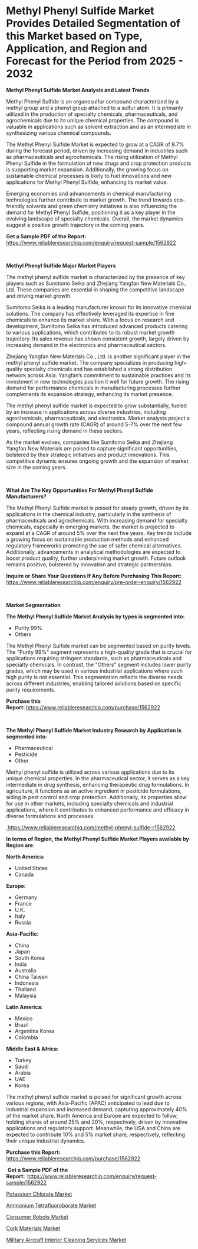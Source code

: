 <p><h1>Methyl Phenyl Sulfide Market Provides Detailed Segmentation of this Market based on Type, Application, and Region and Forecast for the Period from 2025 - 2032</h1></p><p><strong>Methyl Phenyl Sulfide Market Analysis and Latest Trends</strong></p>
<p><p>Methyl Phenyl Sulfide is an organosulfur compound characterized by a methyl group and a phenyl group attached to a sulfur atom. It is primarily utilized in the production of specialty chemicals, pharmaceuticals, and agrochemicals due to its unique chemical properties. The compound is valuable in applications such as solvent extraction and as an intermediate in synthesizing various chemical compounds.</p><p>The Methyl Phenyl Sulfide Market is expected to grow at a CAGR of 9.7% during the forecast period, driven by increasing demand in industries such as pharmaceuticals and agrochemicals. The rising utilization of Methyl Phenyl Sulfide in the formulation of new drugs and crop protection products is supporting market expansion. Additionally, the growing focus on sustainable chemical processes is likely to fuel innovations and new applications for Methyl Phenyl Sulfide, enhancing its market value.</p><p>Emerging economies and advancements in chemical manufacturing technologies further contribute to market growth. The trend towards eco-friendly solvents and green chemistry initiatives is also influencing the demand for Methyl Phenyl Sulfide, positioning it as a key player in the evolving landscape of specialty chemicals. Overall, the market dynamics suggest a positive growth trajectory in the coming years.</p></p>
<p><strong>Get a Sample PDF of the Report:&nbsp;</strong> <a href="https://www.reliableresearchiq.com/enquiry/request-sample/1562922?utm_campaign=1137&utm_medium=2&utm_source=Github&utm_content=ia&utm_term=30012025&utm_id=methyl-phenyl-sulfide">https://www.reliableresearchiq.com/enquiry/request-sample/1562922</a></p>
<p>&nbsp;</p>
<p><strong>Methyl Phenyl Sulfide Major Market Players</strong></p>
<p><p>The methyl phenyl sulfide market is characterized by the presence of key players such as Sumitomo Seika and Zhejiang Yangfan New Materials Co., Ltd. These companies are essential in shaping the competitive landscape and driving market growth.</p><p>Sumitomo Seika is a leading manufacturer known for its innovative chemical solutions. The company has effectively leveraged its expertise in fine chemicals to enhance its market share. With a focus on research and development, Sumitomo Seika has introduced advanced products catering to various applications, which contributes to its robust market growth trajectory. Its sales revenue has shown consistent growth, largely driven by increasing demand in the electronics and pharmaceutical sectors.</p><p>Zhejiang Yangfan New Materials Co., Ltd. is another significant player in the methyl phenyl sulfide market. The company specializes in producing high-quality specialty chemicals and has established a strong distribution network across Asia. Yangfan’s commitment to sustainable practices and its investment in new technologies position it well for future growth. The rising demand for performance chemicals in manufacturing processes further complements its expansion strategy, enhancing its market presence.</p><p>The methyl phenyl sulfide market is expected to grow substantially, fueled by an increase in applications across diverse industries, including agrochemicals, pharmaceuticals, and electronics. Market analysts project a compound annual growth rate (CAGR) of around 5-7% over the next few years, reflecting rising demand in these sectors.</p><p>As the market evolves, companies like Sumitomo Seika and Zhejiang Yangfan New Materials are poised to capture significant opportunities, bolstered by their strategic initiatives and product innovations. This competitive dynamic ensures ongoing growth and the expansion of market size in the coming years.</p></p>
<p>&nbsp;</p>
<p><strong>What Are The Key Opportunities For Methyl Phenyl Sulfide Manufacturers?</strong></p>
<p><p>The Methyl Phenyl Sulfide market is poised for steady growth, driven by its applications in the chemical industry, particularly in the synthesis of pharmaceuticals and agrochemicals. With increasing demand for specialty chemicals, especially in emerging markets, the market is projected to expand at a CAGR of around 5% over the next five years. Key trends include a growing focus on sustainable production methods and enhanced regulatory frameworks promoting the use of safer chemical alternatives. Additionally, advancements in analytical methodologies are expected to boost product quality, further underpinning market growth. Future outlook remains positive, bolstered by innovation and strategic partnerships.</p></p>
<p><strong>Inquire or Share Your Questions If Any Before Purchasing This Report:</strong> <a href="https://www.reliableresearchiq.com/enquiry/pre-order-enquiry/1562922?utm_campaign=1137&utm_medium=2&utm_source=Github&utm_content=ia&utm_term=30012025&utm_id=methyl-phenyl-sulfide">https://www.reliableresearchiq.com/enquiry/pre-order-enquiry/1562922</a></p>
<p>&nbsp;</p>
<p><strong>Market Segmentation</strong></p>
<p><strong>The Methyl Phenyl Sulfide Market Analysis by types is segmented into:</strong></p>
<p><ul><li>Purity 99%</li><li>Others</li></ul></p>
<p><p>The Methyl Phenyl Sulfide market can be segmented based on purity levels. The "Purity 99%" segment represents a high-quality grade that is crucial for applications requiring stringent standards, such as pharmaceuticals and specialty chemicals. In contrast, the "Others" segment includes lower purity grades, which may be used in various industrial applications where such high purity is not essential. This segmentation reflects the diverse needs across different industries, enabling tailored solutions based on specific purity requirements.</p></p>
<p><strong>Purchase this Report:&nbsp;</strong><a href="https://www.reliableresearchiq.com/purchase/1562922?utm_campaign=1137&utm_medium=2&utm_source=Github&utm_content=ia&utm_term=30012025&utm_id=methyl-phenyl-sulfide">https://www.reliableresearchiq.com/purchase/1562922</a></p>
<p>&nbsp;</p>
<p><strong>The Methyl Phenyl Sulfide Market Industry Research by Application is segmented into:</strong></p>
<p><ul><li>Pharmaceutical</li><li>Pesticide</li><li>Other</li></ul></p>
<p><p>Methyl phenyl sulfide is utilized across various applications due to its unique chemical properties. In the pharmaceutical sector, it serves as a key intermediate in drug synthesis, enhancing therapeutic drug formulations. In agriculture, it functions as an active ingredient in pesticide formulations, aiding in pest control and crop protection. Additionally, its properties allow for use in other markets, including specialty chemicals and industrial applications, where it contributes to enhanced performance and efficacy in diverse formulations and processes.</p></p>
<p><a href="https://www.reliableresearchiq.com/methyl-phenyl-sulfide-r1562922?utm_campaign=1137&utm_medium=2&utm_source=Github&utm_content=ia&utm_term=30012025&utm_id=methyl-phenyl-sulfide">&nbsp;https://www.reliableresearchiq.com/methyl-phenyl-sulfide-r1562922</a></p>
<p><strong>In terms of Region, the Methyl Phenyl Sulfide Market Players available by Region are:</strong></p>
<p>
    <p> <strong> North America: </strong>
        <ul>
            <li>United States</li>
            <li>Canada</li>
        </ul>
        </p> 
    <p> <strong> Europe: </strong>
        <ul>
            <li>Germany</li>
            <li>France</li>
            <li>U.K.</li>
            <li>Italy</li>
            <li>Russia</li>
        </ul>
        </p> 
    <p> <strong> Asia-Pacific: </strong>
        <ul>
            <li>China</li>
            <li>Japan</li>
            <li>South Korea</li>
            <li>India</li>
            <li>Australia</li>
            <li>China Taiwan</li>
            <li>Indonesia</li>
            <li>Thailand</li>
            <li>Malaysia</li>
        </ul>
        </p> 
    <p> <strong> Latin America: </strong>
        <ul>
            <li>Mexico</li>
            <li>Brazil</li>
            <li>Argentina Korea</li>
            <li>Colombia</li>
        </ul>
        </p> 
    <p> <strong> Middle East & Africa: </strong>
        <ul>
            <li>Turkey</li>
            <li>Saudi</li>
            <li>Arabia</li>
            <li>UAE</li>
            <li>Korea</li>
        </ul>
    </p>
    </p>
<p><p>The methyl phenyl sulfide market is poised for significant growth across various regions, with Asia-Pacific (APAC) anticipated to lead due to industrial expansion and increased demand, capturing approximately 40% of the market share. North America and Europe are expected to follow, holding shares of around 25% and 20%, respectively, driven by innovative applications and regulatory support. Meanwhile, the USA and China are expected to contribute 10% and 5% market share, respectively, reflecting their unique industrial dynamics.</p></p>
<p><strong>Purchase this Report: </strong><a href="https://www.reliableresearchiq.com/purchase/1562922?utm_campaign=1137&utm_medium=2&utm_source=Github&utm_content=ia&utm_term=30012025&utm_id=methyl-phenyl-sulfide">https://www.reliableresearchiq.com/purchase/1562922</a></p>
<p>&nbsp;<strong>Get a Sample PDF of the Report:&nbsp;&nbsp;</strong><a href="https://www.reliableresearchiq.com/enquiry/request-sample/1562922?utm_campaign=1137&utm_medium=2&utm_source=Github&utm_content=ia&utm_term=30012025&utm_id=methyl-phenyl-sulfide">https://www.reliableresearchiq.com/enquiry/request-sample/1562922</a></p>
<p><strong></strong></p>
<p><p><a href="https://github.com/akaalahk/Market-Research-Report-List-1/blob/main/potassium-chlorate-market.md?utm_campaign=1137&utm_medium=2&utm_source=Github&utm_content=ia&utm_term=30012025&utm_id=methyl-phenyl-sulfide">Potassium Chlorate Market</a></p><p><a href="https://github.com/agdonthisa/Market-Research-Report-List-1/blob/main/ammonium-tetrafluoroborate-market.md?utm_campaign=1137&utm_medium=2&utm_source=Github&utm_content=ia&utm_term=30012025&utm_id=methyl-phenyl-sulfide">Ammonium Tetrafluoroborate Market</a></p><p><a href="https://www.linkedin.com/pulse/consumer-robots-market-report-mines-projected-cagr-131-providing-rdf5e?utm_campaign=1137&utm_medium=2&utm_source=Github&utm_content=ia&utm_term=30012025&utm_id=methyl-phenyl-sulfide">Consumer Robots Market</a></p><p><a href="https://www.linkedin.com/pulse/cork-materials-market-trends-insights-type-application-3uy4f?utm_campaign=1137&utm_medium=2&utm_source=Github&utm_content=ia&utm_term=30012025&utm_id=methyl-phenyl-sulfide">Cork Materials Market</a></p><p><a href="https://www.linkedin.com/pulse/military-aircraft-interior-cleaning-services-market-analysis-zb7le?utm_campaign=1137&utm_medium=2&utm_source=Github&utm_content=ia&utm_term=30012025&utm_id=methyl-phenyl-sulfide">Military Aircraft Interior Cleaning Services Market</a></p></p>